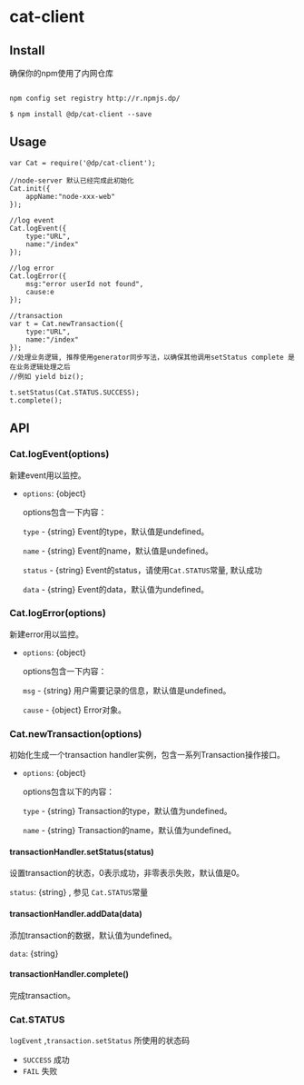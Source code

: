 # cat-client


## Install

确保你的npm使用了内网仓库
 
```

npm config set registry http://r.npmjs.dp/

```

```
$ npm install @dp/cat-client --save
```

## Usage

```
var Cat = require('@dp/cat-client');

//node-server 默认已经完成此初始化
Cat.init({
    appName:"node-xxx-web"
});

//log event
Cat.logEvent({
    type:"URL",
    name:"/index"
});

//log error
Cat.logError({
    msg:"error userId not found",
    cause:e
});

//transaction
var t = Cat.newTransaction({
    type:"URL",
    name:"/index"
});
//处理业务逻辑, 推荐使用generator同步写法，以确保其他调用setStatus complete 是在业务逻辑处理之后
//例如 yield biz();

t.setStatus(Cat.STATUS.SUCCESS);
t.complete();

```

## API

### Cat.logEvent(options)

新建event用以监控。

- `options`: {object}

    options包含一下内容：

    `type` - {string} Event的type，默认值是undefined。

    `name` - {string} Event的name，默认值是undefined。

    `status` - {string} Event的status，请使用`Cat.STATUS`常量, 默认成功

    `data` - {string} Event的data，默认值为undefined。

### Cat.logError(options)

新建error用以监控。

- `options`: {object}

    options包含一下内容：

    `msg` - {string} 用户需要记录的信息，默认值是undefined。

    `cause` - {object}	Error对象。

### Cat.newTransaction(options)

初始化生成一个transaction handler实例，包含一系列Transaction操作接口。

- `options`: {object}

    options包含以下的内容：

    `type` - {string} Transaction的type，默认值为undefined。

    `name` - {string} Transaction的name，默认值为undefined。

#### transactionHandler.setStatus(status)

设置transaction的状态，0表示成功，非零表示失败，默认值是0。

`status`: {string} , 参见 `Cat.STATUS`常量

#### transactionHandler.addData(data)

添加transaction的数据，默认值为undefined。

`data`: {string}

#### transactionHandler.complete()

完成transaction。

### Cat.STATUS
`logEvent` ,`transaction.setStatus` 所使用的状态码
- `SUCCESS` 成功
- `FAIL`    失败
